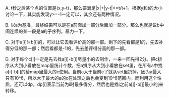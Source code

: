 A. t秒之后某个点的位置是(x,y-t)，那么要满足|x|+|y-t|<=t/t+1。根据y和t的大小讨论一下，其实能发现y>=-1一定可以，其余还有两种情况。

B. 以a为基准，最终结果可以是在a前面加一部分后面加一部分。那么也就是说b中间连续的某一段是a的子序列。暴力一下。

C. 对于a[i]!=b[i]的，可以让它去看评价高的那一部。剩下的先看都是1的，先去补得分低的那一部；然后看都是-1的，先去差评得分高的那一部。

D. 对于每个c[i]一定是先去找a[i]-b[i]尽量小的去制作，一来一回先得2分。把c排序从大到小看放在map里统计个数，把a排序从大到小看放在set里，在所有a中找a[i]-b[i]的给map里最大的c使用。当前a大于当前c了就从set里扔掉。因为a最大只有10^6，所以大于最大的a的c在处理之后也会变到10^6范围内。而利用这个性质，还可以dp。dp[i]表示当前为i时最多得分，然后也是找i之前a[j]-b[j]最小的j来转移。

